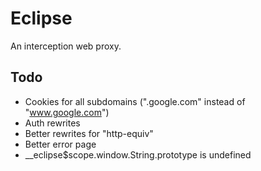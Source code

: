 # Eclipse

An interception web proxy.

## Todo

- Cookies for all subdomains (".google.com" instead of "www.google.com")
- Auth rewrites
- Better rewrites for "http-equiv"
- Better error page
- __eclipse$scope.window.String.prototype is undefined